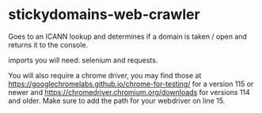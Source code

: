 # stickydomains-web-crawler
Goes to an ICANN lookup and determines if a domain is taken / open and returns it to the console.

imports you will need:
 selenium and requests. 
 
 You will also require a chrome driver, you may find those at https://googlechromelabs.github.io/chrome-for-testing/ for a version 115 or newer and https://chromedriver.chromium.org/downloads for versions 114 and older. Make sure to add the path for your webdriver on line 15.
